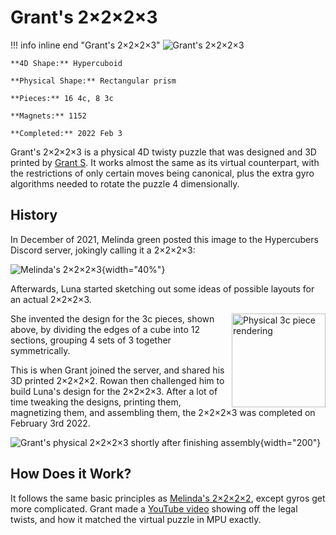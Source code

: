 # Grant's 2×2×2×3

!!! info inline end "Grant's 2×2×2×3"
    ![Grant's 2×2×2×3](https://assets.hypercubing.xyz/img/phys/grant_2x2x2x3_render.png)

    **4D Shape:** Hypercuboid

    **Physical Shape:** Rectangular prism

    **Pieces:** 16 4c, 8 3c

    **Magnets:** 1152

    **Completed:** 2022 Feb 3

Grant's 2×2×2×3 is a physical 4D twisty puzzle that was designed and 3D printed by [Grant S](/leaderboards/solvers/grant.md). It works almost the same as its virtual counterpart, with the restrictions of only certain moves being canonical, plus the extra gyro algorithms needed to rotate the puzzle 4 dimensionally.

## History

In December of 2021, Melinda green posted this image to the Hypercubers Discord server, jokingly calling it a 2×2×2×3:

![Melinda's 2×2×2×3](https://assets.hypercubing.xyz/img/phys/melinda_2x2x2x3.jpg){width="40%"}

Afterwards, Luna started sketching out some ideas of possible layouts for an actual 2×2×2×3.

<img src="https://assets.hypercubing.xyz/img/phys/3c.png" alt="Physical 3c piece rendering" width="150" align="right">

She invented the design for the 3c pieces, shown above, by dividing the edges of a cube into 12 sections, grouping 4 sets of 3 together symmetrically.

This is when Grant joined the server, and shared his 3D printed 2×2×2×2. Rowan then challenged him to build Luna's design for the 2×2×2×3. After a lot of time tweaking the designs, printing them, magnetizing them, and assembling them, the 2×2×2×3 was completed on February 3rd 2022.

![Grant's physical 2×2×2×3 shortly after finishing assembly](https://assets.hypercubing.xyz/img/phys/grant_2x2x2x3.jpg){width="200"}

## How Does it Work?

It follows the same basic principles as [Melinda's 2×2×2×2](/puzzles/physical/2x2x2x2/index.md), except gyros get more complicated. Grant made a [YouTube video](https://www.youtube.com/watch?v=7on6xk9kq-g) showing off the legal twists, and how it matched the virtual puzzle in MPU exactly.
